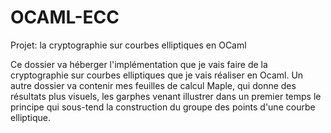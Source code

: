 OCAML-ECC
=========

Projet: la cryptographie sur courbes elliptiques en OCaml

Ce dossier va héberger l'implémentation que je vais faire de la cryptographie sur courbes elliptiques que je vais réaliser en Ocaml.
Un autre dossier va contenir mes feuilles de calcul Maple, qui donne des résultats plus visuels, les garphes venant illustrer dans un premier temps le principe qui sous-tend la construction du groupe des points d'une courbe elliptique.
